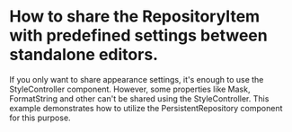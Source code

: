 # How to share the RepositoryItem with predefined settings between standalone editors.


<p>If you only want to share appearance settings, it's enough to use the StyleController component. However, some properties like Mask, FormatString and other can't be shared using the StyleController. This example demonstrates how to utilize the PersistentRepository component for this purpose.</p>

<br/>


